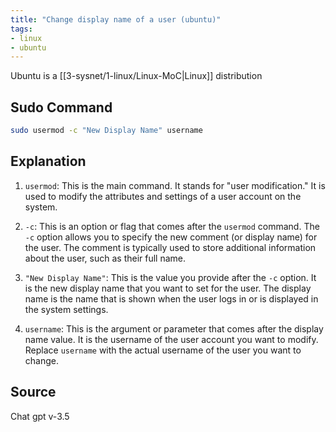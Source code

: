 ```yaml
---
title: "Change display name of a user (ubuntu)"
tags:
- linux
- ubuntu
---
```

Ubuntu is a [[3-sysnet/1-linux/Linux-MoC|Linux]] distribution

## Sudo Command

```bash
sudo usermod -c "New Display Name" username
```

## Explanation

1. `usermod`: This is the main command. It stands for "user modification." It is used to modify the attributes and settings of a user account on the system.
    
2. `-c`: This is an option or flag that comes after the `usermod` command. The `-c` option allows you to specify the new comment (or display name) for the user. The comment is typically used to store additional information about the user, such as their full name.
    
3. `"New Display Name"`: This is the value you provide after the `-c` option. It is the new display name that you want to set for the user. The display name is the name that is shown when the user logs in or is displayed in the system settings.
    
4. `username`: This is the argument or parameter that comes after the display name value. It is the username of the user account you want to modify. Replace `username` with the actual username of the user you want to change.

## Source

Chat gpt v-3.5